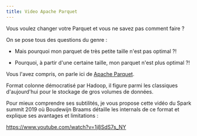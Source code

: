 ```yaml
---
title: Video Apache Parquet
---
```


Vous voulez changer votre Parquet et vous ne savez pas comment faire ?

On se pose tous des questions du genre :

 - Mais pourquoi mon parquet de très petite taille n'est pas optimal ?!

 - Pourquoi, à partir d'une certaine taille, mon parquet n'est plus optimal ?!

Vous l'avez compris, on parle ici de [Apache Parquet](http://parquet.apache.org).

Format colonne démocratisé par Hadoop, il figure parmi les classiques d'aujourd'hui pour le stockage de gros volumes de données.

Pour mieux comprendre ses subtilités, je vous propose cette vidéo du Spark summit 2019 où Boudewijn Braams détaille les internals de ce format et explique ses avantages et limitations :

https://www.youtube.com/watch?v=1j8SdS7s_NY
